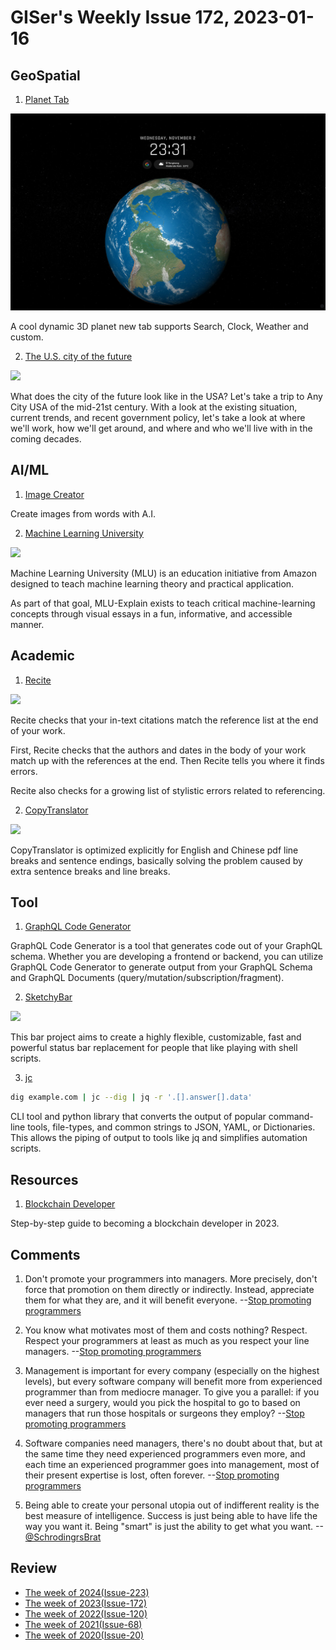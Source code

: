 # GISer's Weekly Issue 172, 2023-01-16

## GeoSpatial

1. [Planet Tab](https://github.com/Haojen/planet-tab)

![](https://github.com/Haojen/planet-tab/raw/main/src/assets/macOS-earth.jpg)

A cool dynamic 3D planet new tab supports Search, Clock, Weather and custom.

2. [The U.S. city of the future](https://noahpinion.substack.com/p/the-us-city-of-the-future)

![](https://substackcdn.com/image/fetch/w_1456,c_limit,f_webp,q_auto:good,fl_progressive:steep/https%3A%2F%2Fbucketeer-e05bbc84-baa3-437e-9518-adb32be77984.s3.amazonaws.com%2Fpublic%2Fimages%2F8d9760cb-6347-47e2-bc3d-cd3e74583722_1600x953.png)

What does the city of the future look like in the USA? Let's take a trip to Any City USA of the mid-21st century. With a look at the existing situation, current trends, and recent government policy, let's take a look at where we'll work, how we'll get around, and where and who we'll live with in the coming decades.

## AI/ML

1. [Image Creator](https://cn.bing.com/create)

Create images from words with A.I.

2. [Machine Learning University](https://mlu-explain.github.io/)

![](https://camo.githubusercontent.com/414c3a8e966b7498b5facf3e54bada00b83c9c8434900cacaaa189a6322bbcba/68747470733a2f2f63646e2e6265656b6b612e636f6d2f626c6f67696d672f61737365742f3230323230352f6267323032323035323530312e77656270)

Machine Learning University (MLU) is an education initiative from Amazon designed to teach machine learning theory and practical application.

As part of that goal, MLU-Explain exists to teach critical machine-learning concepts through visual essays in a fun, informative, and accessible manner.

## Academic

1. [Recite](https://reciteworks.com/)

![](https://picx.zhimg.com/80/v2-076a23d7b7e202a84bda57b604eae0f4_720w.webp?source=1940ef5c)

Recite checks that your in-text citations match the reference list at the end of your work.

First, Recite checks that the authors and dates in the body of your work match up with the references at the end. Then Recite tells you where it finds errors.

Recite also checks for a growing list of stylistic errors related to referencing.

2. [CopyTranslator](https://github.com/CopyTranslator/CopyTranslator)

![](https://camo.githubusercontent.com/ff2573dcc00dcf1e6bad1a4d268f2efb3e5efd8f773a4b67276ea369cd06af6a/68747470733a2f2f73312e617831782e636f6d2f323031382f30392f31332f6945694952782e706e67)

CopyTranslator is optimized explicitly for English and Chinese pdf line breaks and sentence endings, basically solving the problem caused by extra sentence breaks and line breaks.

## Tool

1. [GraphQL Code Generator ](https://github.com/dotansimha/graphql-code-generator)

GraphQL Code Generator is a tool that generates code out of your GraphQL schema. Whether you are developing a frontend or backend, you can utilize GraphQL Code Generator to generate output from your GraphQL Schema and GraphQL Documents (query/mutation/subscription/fragment).

2. [SketchyBar](https://github.com/FelixKratz/SketchyBar)

![](https://github.com/FelixKratz/SketchyBar/raw/master/images/example.png)

This bar project aims to create a highly flexible, customizable, fast and powerful status bar replacement for people that like playing with shell scripts.

3. [jc](https://kellyjonbrazil.github.io/jc/)

```zsh
dig example.com | jc --dig | jq -r '.[].answer[].data'
```

CLI tool and python library that converts the output of popular command-line tools, file-types, and common strings to JSON, YAML, or Dictionaries. This allows the piping of output to tools like jq and simplifies automation scripts.

## Resources

1. [Blockchain Developer](https://roadmap.sh/blockchain/)

Step-by-step guide to becoming a blockchain developer in 2023.

## Comments

1. Don't promote your programmers into managers. More precisely, don't force that promotion on them directly or indirectly. Instead, appreciate them for what they are, and it will benefit everyone.
   --[Stop promoting programmers](https://blog.steatoda.com/stop-promoting-programmers)

2. You know what motivates most of them and costs nothing? Respect. Respect your programmers at least as much as you respect your line managers.
   --[Stop promoting programmers](https://blog.steatoda.com/stop-promoting-programmers)

3. Management is important for every company (especially on the highest levels), but every software company will benefit more from experienced programmer than from mediocre manager. To give you a parallel: if you ever need a surgery, would you pick the hospital to go to based on managers that run those hospitals or surgeons they employ?
   --[Stop promoting programmers](https://blog.steatoda.com/stop-promoting-programmers)

4. Software companies need managers, there's no doubt about that, but at the same time they need experienced programmers even more, and each time an experienced programmer goes into management, most of their present expertise is lost, often forever.
   --[Stop promoting programmers](https://blog.steatoda.com/stop-promoting-programmers)

5. Being able to create your personal utopia out of indifferent reality is the best measure of intelligence. Success is just being able to have life the way you want it. Being "smart" is just the ability to get what you want.
   --[@SchrodingrsBrat](https://twitter.com/SchrodingrsBrat/status/1610723587497021440)

## Review

- [The week of 2024(Issue-223)](../2024/issue-223.md)
- [The week of 2023(Issue-172)](../2023/issue-172.md)
- [The week of 2022(Issue-120)](../2022/issue-120.md)
- [The week of 2021(Issue-68)](../2021/issue-68.md)
- [The week of 2020(Issue-20)](../2020/issue-20.md)
